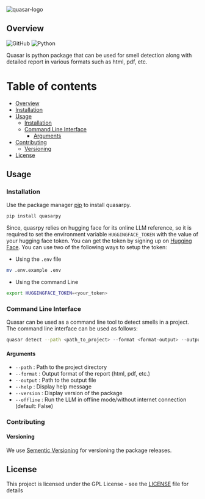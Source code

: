 ![quasar-logo](https://raw.githubusercontent.com/Khushiyant/quasarpy/8346dfd09733a5e8a6c72018a011a128afabcc34/assets/logo_complete_svg.svg)
## Overview
![GitHub](https://img.shields.io/github/license/Khushiyant/quasar?&style=for-the-badge)
![Python](https://img.shields.io/badge/Made%20With%20Python-lightblue?logo=python&&style=for-the-badge&logoColor=black)

Quasar is python package that can be used for smell detection along with detailed report in various formats such as html, pdf, etc. 

# Table of contents

- [Overview](#overview)
- [Installation](#installation)
- [Usage](#usage)
  - [Installation](#installation)
  - [Command Line Interface](#command-line-interface)
    - [Arguments](#arguments)
- [Contributing](#contributing)
    - [Versioning](#versioning)
- [License](#license)

## Usage

### Installation
Use the package manager [pip](https://pip.pypa.io/en/stable/) to install quasarpy.

```bash
pip install quasarpy
```
Since, quasrpy relies on hugging face for its online LLM reference, so it is required to set the environment variable `HUGGINGFACE_TOKEN` with the value of your hugging face token. You can get the token by signing up on [Hugging Face](https://huggingface.co/). You can use two of the following ways to setup the token:

- Using the `.env` file

```bash
mv .env.example .env

```

- Using the command Line

```bash
export HUGGINGFACE_TOKEN=<your_token>
```

### Command Line Interface

Quasar can be used as a command line tool to detect smells in a project. The command line interface can be used as follows:


```bash
quasar detect --path <path_to_project> --format <format-output> --output <path_to_output_file>
```
#### Arguments

- `--path` : Path to the project directory
- `--format` : Output format of the report (html, pdf, etc.)
- `--output` : Path to the output file
- `--help` : Display help message
- `--version` : Display version of the package
- `--offline` : Run the LLM in offline mode/without internet connection (default: False)


### Contributing

#### Versioning

We use [Sementic Versioning](http://semver.org/) for versioning the package releases.

## License

This project is licensed under the GPL License - see the [LICENSE](https://github.com/Khushiyant/quasarpy/blob/164bc8d8ddfa32f8228fc886871b5a24429c61bb/LICENSE) file for details
